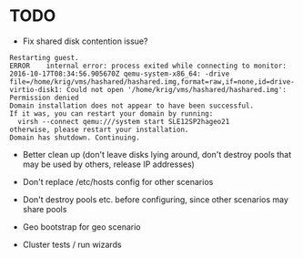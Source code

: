 # TODO

* Fix shared disk contention issue?

```
Restarting guest.
ERROR    internal error: process exited while connecting to monitor: 2016-10-17T08:34:56.905670Z qemu-system-x86_64: -drive file=/home/krig/vms/hashared/hashared.img,format=raw,if=none,id=drive-virtio-disk1: Could not open '/home/krig/vms/hashared/hashared.img': Permission denied
Domain installation does not appear to have been successful.
If it was, you can restart your domain by running:
  virsh --connect qemu:///system start SLE12SP2hageo21
otherwise, please restart your installation.
Domain has shutdown. Continuing.
```

* Better clean up (don't leave disks lying around, don't destroy pools
that may be used by others, release IP addresses)

* Don't replace /etc/hosts config for other scenarios

* Don't destroy pools etc. before configuring, since other scenarios
may share pools

* Geo bootstrap for geo scenario

* Cluster tests / run wizards
